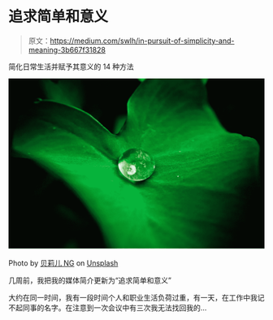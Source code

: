 # 追求简单和意义

> 原文：<https://medium.com/swlh/in-pursuit-of-simplicity-and-meaning-3b667f31828>

简化日常生活并赋予其意义的 14 种方法

![](img/24344c569daed26f70dd85bed4a074e8.png)

Photo by [贝莉儿 NG](https://unsplash.com/photos/C_-DQF-x-N0?utm_source=unsplash&utm_medium=referral&utm_content=creditCopyText) on [Unsplash](https://unsplash.com/search/photos/raindrops-on-leaves?utm_source=unsplash&utm_medium=referral&utm_content=creditCopyText)

几周前，我把我的媒体简介更新为“追求简单和意义”

大约在同一时间，我有一段时间个人和职业生活负荷过重，有一天，在工作中我记不起同事的名字。在注意到一次会议中有三次我无法找回我的…